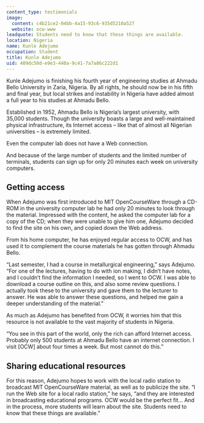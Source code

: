 ```yaml
---
content_type: testimonials
image:
  content: c4b21ce2-04bb-4a15-93c6-935d5210a527
  website: ocw-www
leadquote: Students need to know that these things are available.
location: Nigeria
name: Kunle Adejumo
occupation: Student
title: Kunle Adejumo
uid: 409dc50d-e9e3-440a-9c41-7a7a86c222d1
---
```

Kunle Adejumo is finishing his fourth year of engineering studies at Ahmadu Bello University in Zaria, Nigeria. By all rights, he should now be in his fifth and final year, but local strikes and instability in Nigeria have added almost a full year to his studies at Ahmadu Bello.

Established in 1952, Ahmadu Bello is Nigeria’s largest university, with 35,000 students. Though the university boasts a large and well-maintained physical infrastructure, its Internet access – like that of almost all Nigerian universities – is extremely limited.

Even the computer lab does not have a Web connection.

And because of the large number of students and the limited number of terminals, students can sign up for only 20 minutes each week on university computers.

## **Getting access**

When Adejumo was first introduced to MIT OpenCourseWare through a CD-ROM in the university computer lab he had only 20 minutes to look through the material. Impressed with the content, he asked the computer lab for a copy of the CD; when they were unable to give him one, Adejumo decided to find the site on his own, and copied down the Web address.

From his home computer, he has enjoyed regular access to OCW, and has used it to complement the course materials he has gotten through Ahmadu Bello.

“Last semester, I had a course in metallurgical engineering,” says Adejumo. “For one of the lectures, having to do with ion making, I didn’t have notes, and I couldn’t find the information I needed, so I went to OCW. I was able to download a course outline on this, and also some review questions. I actually took these to the university and gave them to the lecturer to answer. He was able to answer these questions, and helped me gain a deeper understanding of the material.”

As much as Adejumo has benefited from OCW, it worries him that this resource is not available to the vast majority of students in Nigeria.

“You see in this part of the world, only the rich can afford Internet access. Probably only 500 students at Ahmadu Bello have an internet connection. I visit \[OCW\] about four times a week. But most cannot do this.”

## **Sharing educational resources**

For this reason, Adejumo hopes to work with the local radio station to broadcast MIT OpenCourseWare material, as well as to publicize the site. “I run the Web site for a local radio station,” he says, “and they are interested in broadcasting educational programs. OCW would be the perfect fit… And in the process, more students will learn about the site. Students need to know that these things are available.”